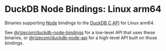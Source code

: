 # DuckDB Node Bindings: Linux arm64

Binaries supporting [Node](https://nodejs.org/) bindings to the [DuckDB C API](https://duckdb.org/docs/api/c/overview) for Linux arm64.

See [@rizecom/duckdb-node-bindings](https://www.npmjs.com/package/@rizecom/duckdb-node-bindings) for a low-level API that uses these binaries, or [@rizecom/duckdb-node-api](https://www.npmjs.com/package/@rizecom/duckdb-node-api) for a high-level API built on those bindings.
